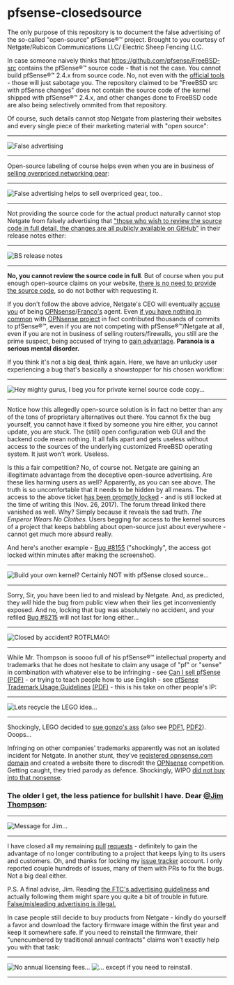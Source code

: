 # pfsense-closedsource
The only purpose of this repository is to document the false advertising of the so-called "open-source" pfSense®™ project. Brought to you courtesy of Netgate/Rubicon Communications LLC/ Electric Sheep Fencing LLC.

In case someone naively thinks that https://github.com/pfsense/FreeBSD-src contains the pfSense®™ source code - that is not the case. You cannot build pfSense®™ 2.4.x from source code. No, not even with the [official tools](https://github.com/pfsense/pfsense/tree/master/tools) - those will just sabotage you. The repository claimed to be "FreeBSD src with pfSense changes" does not contain the source code of the kernel shipped with pfSense®™ 2.4.x, and other changes done to FreeBSD code are also being selectively ommited from that repository.

Of course, such details cannot stop Netgate from plastering their websites and every single piece of their marketing material with "open source":
***
![False advertising](https://github.com/doktornotor/pfsense-closedsource/blob/master/screenshot_pfsense_org_website_01.png)
***

Open-source labeling of course helps even when you are in business of [selling overpriced networking gear](https://store.netgate.com/):
***
![False advertising helps to sell overpriced gear, too..](https://github.com/doktornotor/pfsense-closedsource/blob/master/screenshot_netgate_store_oss.png)
***


Not providing the source code for the actual product naturally cannot stop Netgate from falsely advertising that ["those who wish to review the source code in full detail, the changes are all publicly available on GitHub"](https://www.netgate.com/blog/pfsense-2-4-1-release-now-available.html) in their release notes either:
***
![BS release notes](https://github.com/doktornotor/pfsense-closedsource/blob/master/screenshot_relnotes_241.png)
***

__No, you cannot review the source code in full__. But of course when you put enough open-source claims on your website, [there is no need to provide the source code](https://forum.pfsense.org/index.php?topic=138822.msg759561#msg759561), so do not bother with requesting it.

If you don't follow the above advice, Netgate's CEO will eventually [accuse you](https://forum.pfsense.org/index.php?topic=137636.msg754001#msg754001) of being [OPNsense](https://opnsense.org/)/[Franco's](https://github.com/fichtner) agent. Even [if you have nothing in common](https://forum.pfsense.org/index.php?topic=138822.msg758739#msg758739) with [OPNsense project](https://github.com/opnsense) in fact contributed thousands of commits to pfSense®™, even if you are not competing with pfSense®™/Netgate at all, even if you are not in business of selling routers/firewalls, you still are the prime suspect, being accused of trying to [gain advantage](https://forum.pfsense.org/index.php?topic=138804.msg759343#msg759343). __Paranoia is a serious mental disorder.__

If you think it's not a big deal, think again. Here, we have an unlucky user experiencing a bug that's basically a showstopper for his chosen workflow:

***
![Hey mighty gurus, I beg you for private kernel source code copy...](https://github.com/doktornotor/pfsense-closedsource/blob/master/secret_pfsense_bugs_user_begging_for_private_kernel.png)
***

Notice how this allegedly open-source solution is in fact no better than any of the tons of proprietary alternatives out there. You cannot fix the bug yourself, you cannot have it fixed by someone you hire either, you cannot update, you are stuck. The (still) open configuration web GUI and the backend code mean nothing. It all falls apart and gets useless without access to the sources of the underlying customized FreeBSD operating system. It just won't work. Useless.

Is this a fair competition? No, of course not. Netgate are gaining an illegitimate advantage from the deceptive open-source advertising. Are these lies harming users as well? Apparently, as you can see above. The truth is so uncomfortable that it needs to be hidden by all means. The access to the above ticket [has been promptly locked](https://redmine.pfsense.org/issues/8025) - and is still locked at the time of writing this (Nov. 26, 2017). The forum thread linked there vanished as well. Why? Simply because it reveals the sad truth. *The Emperor Wears No Clothes.* Users begging for access to the kernel sources of a project that keeps babbling about open-source just about everywhere - cannot get much more absurd really.

And here's another example - [Bug #8155](https://redmine.pfsense.org/issues/8155) ("shockingly", the access got locked within minutes after making the screenshot).

***
![Build your own kernel? Certainly NOT with pfSense closed source...](https://github.com/doktornotor/pfsense-closedsource/blob/master/screenshot_bug8155_rebuilding_pfsense_kernel.png)
***

Sorry, Sir, you have been lied to and mislead by Netgate. And, as predicted, they *will* hide the bug from public view when their lies get inconveniently exposed. And no, locking that bug was absolutely no accident, and your refiled [Bug #8215](https://redmine.pfsense.org/issues/8215) will not last for long either...

***
![Closed by accident? ROTFLMAO!](https://github.com/doktornotor/pfsense-closedsource/blob/master/screenshot_bug8215_accidentally_closed_lulz.png)
***

While Mr. Thompson is soooo full of his pfSense®™ intellectual property and trademarks that he does not hesitate to claim any usage of "pf" or "sense" in combination with whatever else to be infringing - see [Can I sell pfSense](https://doc.pfsense.org/index.php/Can_I_sell_pfSense) [(PDF)](https://github.com/doktornotor/pfsense-closedsource/blob/master/Can%20I%20sell%20pfSense%20-%20PFSenseDocs.pdf) - or trying to teach people how to use English - see [pfSense Trademark Usage Guidelines](https://www.pfsense.org/trademarks.html) [(PDF)](https://github.com/doktornotor/pfsense-closedsource/blob/master/pfSense%20Trademark%20Usage%20Guidelines.pdf) - this is his take on other people's IP:

***
![Lets recycle the LEGO idea...](https://github.com/doktornotor/pfsense-closedsource/blob/master/Gonzo%20(a.k.a.%20SmallWorks)%20recycles%20the%20LEGO%20idea%2001.png)
***

Shockingly, LEGO decided to [sue gonzo's ass](https://dockets.justia.com/docket/connecticut/ctdce/3:2015cv00823/108470) (also see [PDF1](https://github.com/doktornotor/pfsense-closedsource/blob/master/Lego%20vs.%20Rubicon%20Communications%20-%2001.pdf), [PDF2](https://github.com/doktornotor/pfsense-closedsource/blob/master/Lego%20vs.%20Rubicon%20Communications%20-%2002.pdf)). Ooops...

Infringing on other companies' trademarks apparently was not an isolated incident for Netgate. In another stunt, they've [registered opnsense.com domain](https://github.com/doktornotor/pfsense-closedsource/blob/master/opnsense/README.md) and created a website there to discredit the [OPNsense](https://opnsense.org/) competition. Getting caught, they tried parody as defence. Shockingly, WIPO [did not buy into that nonsense](http://www.wipo.int/amc/en/domains/search/text.jsp?case=D2017-1828).


### The older I get, the less patience for bullshit I have. Dear [@Jim Thompson](https://twitter.com/gonzopancho):
***
![Message for Jim...](https://github.com/doktornotor/pfsense-closedsource/blob/master/allergic-to-your-bullshit.png)
***

I have closed all my remaining [pull](https://github.com/pfsense/FreeBSD-ports/pulls?utf8=%E2%9C%93&q=is%3Apr%20is%3Aclosed%20author%3Adoktornotor%20) [requests](https://github.com/pfsense/pfsense/pulls?utf8=%E2%9C%93&q=is%3Apr%20is%3Aclosed%20author%3Adoktornotor%20) - definitely to gain the advantage of no longer contributing to a project that keeps lying to its users and customers. Oh, and thanks for locking my [issue tracker](https://redmine.pfsense.org/projects/pfsense/) account. I only reported couple hundreds of issues, many of them with PRs to fix the bugs. Not a big deal either.

P.S. A final advise, Jim. Reading [the FTC's advertising guideliness](https://www.ftc.gov/tips-advice/business-center/guidance/advertising-faqs-guide-small-business) and actually following them might spare you quite a bit of trouble in future. [False/misleading advertising is illegal.](https://www.ftc.gov/news-events/media-resources/truth-advertising)

In case people still decide to buy products from Netgate - kindly do yourself a favor and download the factory firmware image within the first year and keep it somewhere safe. If you need to reinstall the firmware, their "unencumbered by traditional annual contracts" claims won't exactly help you with that task:

***
![No annual licensing fees...](https://github.com/doktornotor/pfsense-closedsource/blob/master/screenshot_no_annual_licensing_fees.png)
![... except if you need to reinstall.](https://github.com/doktornotor/pfsense-closedsource/blob/master/screenshot_no_annual_licensing_fees_orly.png)
***
